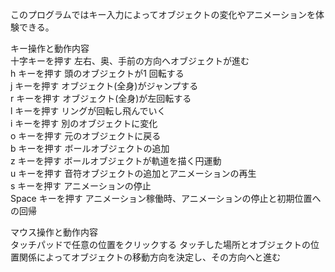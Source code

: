 このプログラムではキー入力によってオブジェクトの変化やアニメーションを体験できる。

キー操作と動作内容<br>
十字キーを押す 左右、奥、手前の方向へオブジェクトが進む<br>
h キーを押す 頭のオブジェクトが1 回転する<br>
j キーを押す オブジェクト(全身)がジャンプする<br>
r キーを押す オブジェクト(全身)が左回転する<br>
l キーを押す リングが回転し飛んでいく<br>
i キーを押す 別のオブジェクトに変化<br>
o キーを押す 元のオブジェクトに戻る<br>
b キーを押す ボールオブジェクトの追加<br>
z キーを押す ボールオブジェクトが軌道を描く円運動<br>
u キーを押す 音符オブジェクトの追加とアニメーションの再生<br>
s キーを押す アニメーションの停止<br>
Space キーを押す アニメーション稼働時、アニメーションの停止と初期位置への回帰<br>

マウス操作と動作内容<br>
タッチパッドで任意の位置をクリックする タッチした場所とオブジェクトの位置関係によってオブジェクトの移動方向を決定し、その方向へと進む
